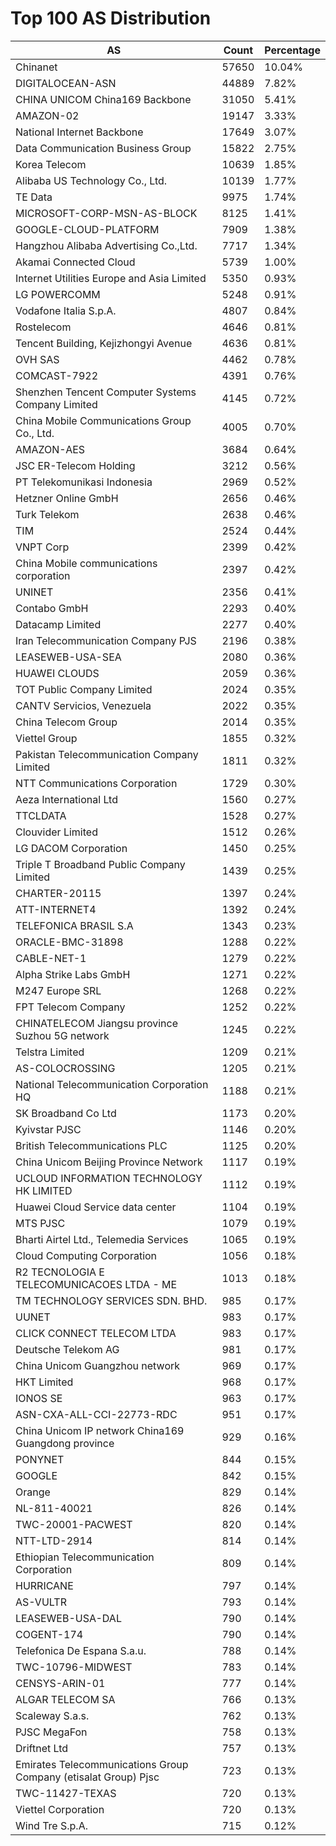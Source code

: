 # Top 100 AS Distribution
| AS | Count | Percentage |
|----|----|----|
| Chinanet | 57650 | 10.04% |
| DIGITALOCEAN-ASN | 44889 | 7.82% |
| CHINA UNICOM China169 Backbone | 31050 | 5.41% |
| AMAZON-02 | 19147 | 3.33% |
| National Internet Backbone | 17649 | 3.07% |
| Data Communication Business Group | 15822 | 2.75% |
| Korea Telecom | 10639 | 1.85% |
| Alibaba US Technology Co., Ltd. | 10139 | 1.77% |
| TE Data | 9975 | 1.74% |
| MICROSOFT-CORP-MSN-AS-BLOCK | 8125 | 1.41% |
| GOOGLE-CLOUD-PLATFORM | 7909 | 1.38% |
| Hangzhou Alibaba Advertising Co.,Ltd. | 7717 | 1.34% |
| Akamai Connected Cloud | 5739 | 1.00% |
| Internet Utilities Europe and Asia Limited | 5350 | 0.93% |
| LG POWERCOMM | 5248 | 0.91% |
| Vodafone Italia S.p.A. | 4807 | 0.84% |
| Rostelecom | 4646 | 0.81% |
| Tencent Building, Kejizhongyi Avenue | 4636 | 0.81% |
| OVH SAS | 4462 | 0.78% |
| COMCAST-7922 | 4391 | 0.76% |
| Shenzhen Tencent Computer Systems Company Limited | 4145 | 0.72% |
| China Mobile Communications Group Co., Ltd. | 4005 | 0.70% |
| AMAZON-AES | 3684 | 0.64% |
| JSC ER-Telecom Holding | 3212 | 0.56% |
| PT Telekomunikasi Indonesia | 2969 | 0.52% |
| Hetzner Online GmbH | 2656 | 0.46% |
| Turk Telekom | 2638 | 0.46% |
| TIM | 2524 | 0.44% |
| VNPT Corp | 2399 | 0.42% |
| China Mobile communications corporation | 2397 | 0.42% |
| UNINET | 2356 | 0.41% |
| Contabo GmbH | 2293 | 0.40% |
| Datacamp Limited | 2277 | 0.40% |
| Iran Telecommunication Company PJS | 2196 | 0.38% |
| LEASEWEB-USA-SEA | 2080 | 0.36% |
| HUAWEI CLOUDS | 2059 | 0.36% |
| TOT Public Company Limited | 2024 | 0.35% |
| CANTV Servicios, Venezuela | 2022 | 0.35% |
| China Telecom Group | 2014 | 0.35% |
| Viettel Group | 1855 | 0.32% |
| Pakistan Telecommunication Company Limited | 1811 | 0.32% |
| NTT Communications Corporation | 1729 | 0.30% |
| Aeza International Ltd | 1560 | 0.27% |
| TTCLDATA | 1528 | 0.27% |
| Clouvider Limited | 1512 | 0.26% |
| LG DACOM Corporation | 1450 | 0.25% |
| Triple T Broadband Public Company Limited | 1439 | 0.25% |
| CHARTER-20115 | 1397 | 0.24% |
| ATT-INTERNET4 | 1392 | 0.24% |
| TELEFONICA BRASIL S.A | 1343 | 0.23% |
| ORACLE-BMC-31898 | 1288 | 0.22% |
| CABLE-NET-1 | 1279 | 0.22% |
| Alpha Strike Labs GmbH | 1271 | 0.22% |
| M247 Europe SRL | 1268 | 0.22% |
| FPT Telecom Company | 1252 | 0.22% |
| CHINATELECOM Jiangsu province Suzhou 5G network | 1245 | 0.22% |
| Telstra Limited | 1209 | 0.21% |
| AS-COLOCROSSING | 1205 | 0.21% |
| National Telecommunication Corporation HQ | 1188 | 0.21% |
| SK Broadband Co Ltd | 1173 | 0.20% |
| Kyivstar PJSC | 1146 | 0.20% |
| British Telecommunications PLC | 1125 | 0.20% |
| China Unicom Beijing Province Network | 1117 | 0.19% |
| UCLOUD INFORMATION TECHNOLOGY HK LIMITED | 1112 | 0.19% |
| Huawei Cloud Service data center | 1104 | 0.19% |
| MTS PJSC | 1079 | 0.19% |
| Bharti Airtel Ltd., Telemedia Services | 1065 | 0.19% |
| Cloud Computing Corporation | 1056 | 0.18% |
| R2 TECNOLOGIA E TELECOMUNICACOES LTDA - ME | 1013 | 0.18% |
| TM TECHNOLOGY SERVICES SDN. BHD. | 985 | 0.17% |
| UUNET | 983 | 0.17% |
| CLICK CONNECT TELECOM LTDA | 983 | 0.17% |
| Deutsche Telekom AG | 981 | 0.17% |
| China Unicom Guangzhou network | 969 | 0.17% |
| HKT Limited | 968 | 0.17% |
| IONOS SE | 963 | 0.17% |
| ASN-CXA-ALL-CCI-22773-RDC | 951 | 0.17% |
| China Unicom IP network China169 Guangdong province | 929 | 0.16% |
| PONYNET | 844 | 0.15% |
| GOOGLE | 842 | 0.15% |
| Orange | 829 | 0.14% |
| NL-811-40021 | 826 | 0.14% |
| TWC-20001-PACWEST | 820 | 0.14% |
| NTT-LTD-2914 | 814 | 0.14% |
| Ethiopian Telecommunication Corporation | 809 | 0.14% |
| HURRICANE | 797 | 0.14% |
| AS-VULTR | 793 | 0.14% |
| LEASEWEB-USA-DAL | 790 | 0.14% |
| COGENT-174 | 790 | 0.14% |
| Telefonica De Espana S.a.u. | 788 | 0.14% |
| TWC-10796-MIDWEST | 783 | 0.14% |
| CENSYS-ARIN-01 | 777 | 0.14% |
| ALGAR TELECOM SA | 766 | 0.13% |
| Scaleway S.a.s. | 762 | 0.13% |
| PJSC MegaFon | 758 | 0.13% |
| Driftnet Ltd | 757 | 0.13% |
| Emirates Telecommunications Group Company (etisalat Group) Pjsc | 723 | 0.13% |
| TWC-11427-TEXAS | 720 | 0.13% |
| Viettel Corporation | 720 | 0.13% |
| Wind Tre S.p.A. | 715 | 0.12% |
